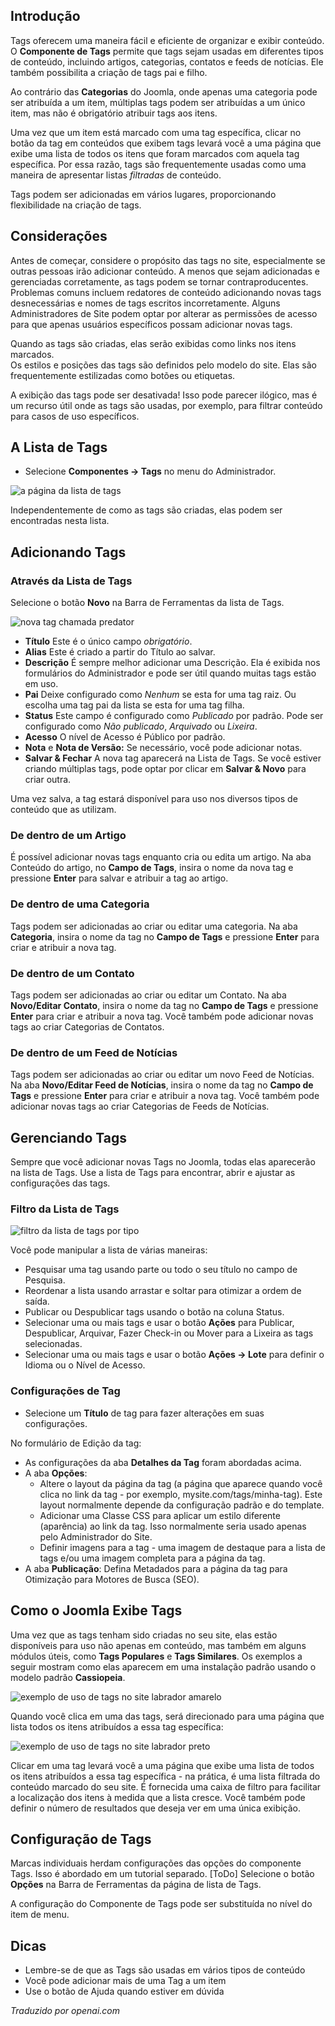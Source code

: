 <!-- Filename: J4.x:How_To_Use_Content_Tags_in_Joomla / Display title: Tags de Conteúdo  -->

## Introdução

Tags oferecem uma maneira fácil e eficiente de organizar e exibir conteúdo. O **Componente de Tags** permite que tags sejam usadas em diferentes tipos de conteúdo, incluindo artigos, categorias, contatos e feeds de notícias. Ele também possibilita a criação de tags pai e filho.

Ao contrário das **Categorias** do Joomla, onde apenas uma categoria pode ser atribuída a um item, múltiplas tags podem ser atribuídas a um único item, mas não é obrigatório atribuir tags aos itens.

Uma vez que um item está marcado com uma tag específica, clicar no botão da tag em conteúdos que exibem tags levará você a uma página que exibe uma lista de todos os itens que foram marcados com aquela tag específica. Por essa razão, tags são frequentemente usadas como uma maneira de apresentar listas *filtradas* de conteúdo.

Tags podem ser adicionadas em vários lugares, proporcionando flexibilidade na criação de tags.

## Considerações

Antes de começar, considere o propósito das tags no site, especialmente se outras pessoas irão adicionar conteúdo. A menos que sejam adicionadas e gerenciadas corretamente, as tags podem se tornar contraproducentes. Problemas comuns incluem redatores de conteúdo adicionando novas tags desnecessárias e nomes de tags escritos incorretamente. Alguns Administradores de Site podem optar por alterar as permissões de acesso para que apenas usuários específicos possam adicionar novas tags.

Quando as tags são criadas, elas serão exibidas como links nos itens marcados.  
Os estilos e posições das tags são definidos pelo modelo do site. Elas são frequentemente estilizadas como botões ou etiquetas.

A exibição das tags pode ser desativada! Isso pode parecer ilógico, mas é um recurso útil onde as tags são usadas, por exemplo, para filtrar conteúdo para casos de uso específicos.

## A Lista de Tags

- Selecione **Componentes → Tags** no menu do Administrador.

![a página da lista de tags](../../../en/images/tags/tags-list.png)

Independentemente de como as tags são criadas, elas podem ser encontradas nesta lista.

## Adicionando Tags

### Através da Lista de Tags

Selecione o botão **Novo** na Barra de Ferramentas da lista de Tags.

![nova tag chamada predator](../../../en/images/tags/new-tag-predator.png)

- **Título** Este é o único campo *obrigatório*.
- **Alias** Este é criado a partir do Título ao salvar.
- **Descrição** É sempre melhor adicionar uma Descrição. Ela é exibida nos 
  formulários do Administrador e pode ser útil quando muitas tags estão em uso.
- **Pai** Deixe configurado como *Nenhum* se esta for uma tag raiz. Ou escolha 
  uma tag pai da lista se esta for uma tag filha.
- **Status** Este campo é configurado como *Publicado* por padrão. Pode ser 
  configurado como *Não publicado*, *Arquivado* ou *Lixeira*.
- **Acesso** O nível de Acesso é Público por padrão.
- **Nota** e **Nota de Versão:** Se necessário, você pode adicionar notas.
- **Salvar & Fechar** A nova tag aparecerá na Lista de Tags. Se você estiver 
  criando múltiplas tags, pode optar por clicar em **Salvar & Novo** para 
  criar outra.

Uma vez salva, a tag estará disponível para uso nos diversos tipos de conteúdo
que as utilizam.

### De dentro de um Artigo

É possível adicionar novas tags enquanto cria ou edita um artigo. Na aba
Conteúdo do artigo, no **Campo de Tags**, insira o nome da nova tag e
pressione **Enter** para salvar e atribuir a tag ao artigo.

### De dentro de uma Categoria

Tags podem ser adicionadas ao criar ou editar uma categoria. Na aba **Categoria**,
insira o nome da tag no **Campo de Tags** e pressione **Enter** para criar
e atribuir a nova tag.

### De dentro de um Contato

Tags podem ser adicionadas ao criar ou editar um Contato. Na aba **Novo/Editar Contato**,
insira o nome da tag no **Campo de Tags** e pressione **Enter** para 
criar e atribuir a nova tag. Você também pode adicionar novas tags ao criar 
Categorias de Contatos.

### De dentro de um Feed de Notícias

Tags podem ser adicionadas ao criar ou editar um novo Feed de Notícias. Na 
aba **Novo/Editar Feed de Notícias**, insira o nome da tag no **Campo de Tags** e pressione
**Enter** para criar e atribuir a nova tag. Você também pode adicionar novas tags ao 
criar Categorias de Feeds de Notícias.

## Gerenciando Tags

Sempre que você adicionar novas Tags no Joomla, todas elas aparecerão na lista de Tags. Use a lista de Tags para encontrar, abrir e ajustar as configurações das tags.

### Filtro da Lista de Tags

![filtro da lista de tags por tipo](../../../en/images/tags/tags-list-filter.png)

Você pode manipular a lista de várias maneiras:

- Pesquisar uma tag usando parte ou todo o seu título no campo de Pesquisa.
- Reordenar a lista usando arrastar e soltar para otimizar a ordem de saída.
- Publicar ou Despublicar tags usando o botão na coluna Status.
- Selecionar uma ou mais tags e usar o botão **Ações** para Publicar, Despublicar, 
  Arquivar, Fazer Check-in ou Mover para a Lixeira as tags selecionadas.
- Selecionar uma ou mais tags e usar o botão **Ações → Lote** para definir o
  Idioma ou o Nível de Acesso.

### Configurações de Tag

 - Selecione um **Título** de tag para fazer alterações em suas configurações.

No formulário de Edição da tag:

- As configurações da aba **Detalhes da Tag** foram abordadas acima.
- A aba **Opções**:
  - Altere o layout da página da tag (a página que aparece quando você
    clica no link da tag - por exemplo, mysite.com/tags/minha-tag). Este
    layout normalmente depende da configuração padrão e do template.
  - Adicionar uma Classe CSS para aplicar um estilo diferente (aparência) ao link
    da tag. Isso normalmente seria usado apenas pelo Administrador do Site.
  - Definir imagens para a tag - uma imagem de destaque para a lista de tags e/ou uma
    imagem completa para a página da tag.
- A aba **Publicação**: Defina Metadados para a página da tag para Otimização para Motores de Busca (SEO).

## Como o Joomla Exibe Tags

Uma vez que as tags tenham sido criadas no seu site, elas estão disponíveis para uso não apenas em conteúdo, mas também em alguns módulos úteis, como **Tags Populares** e **Tags Similares**. Os exemplos a seguir mostram como elas aparecem em uma instalação padrão usando o modelo padrão **Cassiopeia**.

![exemplo de uso de tags no site labrador amarelo](../../../en/images/tags/tag-examples-yellow-labrador.png)

Quando você clica em uma das tags, será direcionado para uma página que lista todos os itens atribuídos a essa tag específica:

![exemplo de uso de tags no site labrador preto](../../../en/images/tags/tag-examples-black-labrador.png)

Clicar em uma tag levará você a uma página que exibe uma lista de todos os itens atribuídos a essa tag específica - na prática, é uma lista filtrada do conteúdo marcado do seu site. É fornecida uma caixa de filtro para facilitar a localização dos itens à medida que a lista cresce. Você também pode definir o número de resultados que deseja ver em uma única exibição.

## Configuração de Tags

Marcas individuais herdam configurações das opções do componente Tags. Isso é
abordado em um tutorial separado. [ToDo] Selecione o botão **Opções** na Barra de Ferramentas da página de lista de Tags.

A configuração do Componente de Tags pode ser substituída no nível do item de menu.

## Dicas

- Lembre-se de que as Tags são usadas em vários tipos de conteúdo
- Você pode adicionar mais de uma Tag a um item
- Use o botão de Ajuda quando estiver em dúvida

*Traduzido por openai.com*

